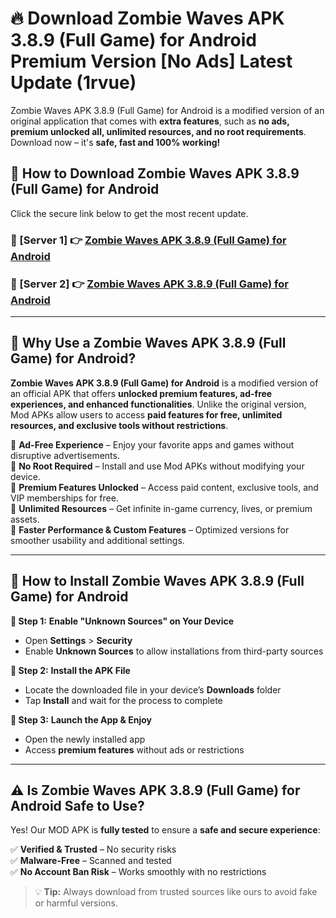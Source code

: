# 🔥 Download Zombie Waves APK 3.8.9 (Full Game) for Android Premium Version [No Ads] Latest Update (1rvue) 

Zombie Waves APK 3.8.9 (Full Game) for Android is a modified version of an original application that comes with **extra features**, such as **no ads, premium unlocked all, unlimited resources, and no root requirements**. Download now – it's **safe, fast and 100% working!**

## **📱 How to Download Zombie Waves APK 3.8.9 (Full Game) for Android**  

Click the secure link below to get the most recent update.  

 ### **📌 [Server 1] 👉** [Zombie Waves APK 3.8.9 (Full Game) for Android](https://apkcomod.com?title=Zombie_Waves_APK_3.8.9_(Full_Game)_for_Android)

 ### **📌 [Server 2] 👉** [Zombie Waves APK 3.8.9 (Full Game) for Android](https://apkcomod.com?title=Zombie_Waves_APK_3.8.9_(Full_Game)_for_Android)

---

## **🤖 Why Use a Zombie Waves APK 3.8.9 (Full Game) for Android?**  

**Zombie Waves APK 3.8.9 (Full Game) for Android** is a modified version of an official APK that offers **unlocked premium features, ad-free experiences, and enhanced functionalities**. Unlike the original version, Mod APKs allow users to access **paid features for free, unlimited resources, and exclusive tools without restrictions**.

🔽 **Ad-Free Experience** – Enjoy your favorite apps and games without disruptive advertisements.  
🔽 **No Root Required** – Install and use Mod APKs without modifying your device.  
🔽 **Premium Features Unlocked** – Access paid content, exclusive tools, and VIP memberships for free.  
🔽 **Unlimited Resources** – Get infinite in-game currency, lives, or premium assets.  
🔽 **Faster Performance & Custom Features** – Optimized versions for smoother usability and additional settings.  

---

## **🚀 How to Install Zombie Waves APK 3.8.9 (Full Game) for Android**  

**🔹 Step 1:** **Enable "Unknown Sources" on Your Device**  
- Open **Settings** > **Security**  
- Enable **Unknown Sources** to allow installations from third-party sources  

**🔹 Step 2:** **Install the APK File**  
- Locate the downloaded file in your device’s **Downloads** folder  
- Tap **Install** and wait for the process to complete  

**🔹 Step 3:** **Launch the App & Enjoy**  
- Open the newly installed app  
- Access **premium features** without ads or restrictions  

---

## **⚠️ Is Zombie Waves APK 3.8.9 (Full Game) for Android Safe to Use?**  

Yes! Our MOD APK is **fully tested** to ensure a **safe and secure experience**:

✅ **Verified & Trusted** – No security risks  
✅ **Malware-Free** – Scanned and tested  
✅ **No Account Ban Risk** – Works smoothly with no restrictions  

> 💡 **Tip:** Always download from trusted sources like ours to avoid fake or harmful versions.